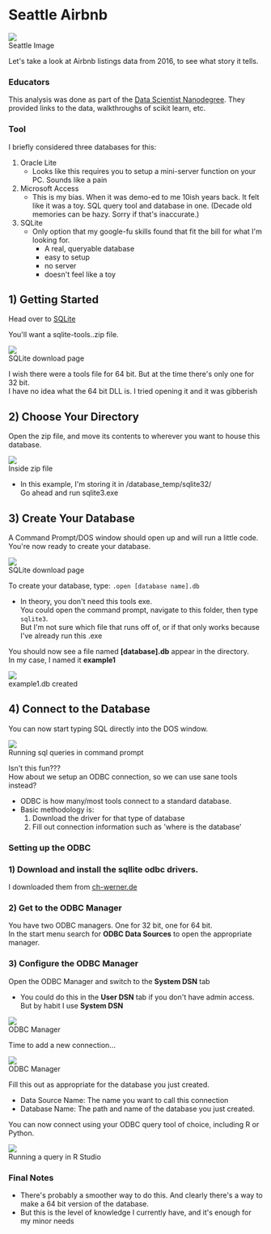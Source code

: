 # Seattle Airbnb  

<div class="images">
  <img src="/assets/images/2025-01-26-Seattle_Airbnb/01_dataset-cover.jpeg">
  <div class="label">
    Seattle Image
  </div>
</div>  

Let's take a look at Airbnb listings data from 2016, to see what story it tells.  

### Educators  

This analysis was done as part of the [Data Scientist Nanodegree](https://www.udacity.com/enrollment/nd025). They provided links to the data, walkthroughs of scikit learn, etc.  

### Tool  
I briefly considered three databases for this:  
1. Oracle Lite
    * Looks like this requires you to setup a mini-server function on your PC. Sounds like a pain  
2. Microsoft Access  
    * This is my bias. When it was demo-ed to me 10ish years back. It felt like it was a toy. SQL query tool and database in one. (Decade old memories can be hazy. Sorry if that's inaccurate.)  
3. SQLite  
    * Only option that my google-fu skills found that fit the bill for what I'm looking for.  
        * A real, queryable database
        * easy to setup  
        * no server  
        * doesn't feel like a toy

## 1) Getting Started  
Head over to [SQLite](https://sqlite.org/download.html)  

You'll want a sqlite-tools..zip file.  

<div class="images">
  <img src="/assets/images/2018-02-15-setting-up-a-serverless-database-on-a-windows-machine/01_download_page.png">
  <div class="label">
    SQLite download page
  </div>
</div>




I wish there were a tools file for 64 bit. But at the time there's only one for 32 bit.  
I have no idea what the 64 bit DLL is. I tried opening it and it was gibberish  

## 2) Choose Your Directory  
Open the zip file, and move its contents to wherever you want to house this database.  
<div class="images">
  <img src="/assets/images/2018-02-15-setting-up-a-serverless-database-on-a-windows-machine/02_inside_zip.png">
  <div class="label">
    Inside zip file
  </div>
</div>  

* In this example, I'm storing it in /database_temp/sqlite32/  
Go ahead and run sqlite3.exe  

## 3) Create Your Database  
A Command Prompt/DOS window should open up and will run a little code.  
You're now ready to create your database.  
<div class="images">
  <img src="/assets/images/2018-02-15-setting-up-a-serverless-database-on-a-windows-machine/03_create_DB.png">
  <div class="label">
    SQLite download page
  </div>
</div>  

To create your database, type: ```.open [database name].db ```  
* In theory, you don't need this tools exe.  
You could open the command prompt, navigate to this folder, then type ```sqlite3```.  
But I'm not sure which file that runs off of, or if that only works because I've already run this .exe  
  
You should now see a file named __[database].db__ appear in the directory.  
In my case, I named it __example1__  
<div class="images">
  <img src="/assets/images/2018-02-15-setting-up-a-serverless-database-on-a-windows-machine/04_database_created.png">
  <div class="label">
    example1.db created
  </div>
</div>     

## 4) Connect to the Database  
You can now start typing SQL directly into the DOS window.  
<div class="images">
  <img src="/assets/images/2018-02-15-setting-up-a-serverless-database-on-a-windows-machine/05_dos_sql.png">
  <div class="label">
    Running sql queries in command prompt
  </div>
</div>     

Isn't this fun???  
How about we setup an ODBC connection, so we can use sane tools instead?  
* ODBC is how many/most tools connect to a standard database.
* Basic methodology is:  
    1. Download the driver for that type of database
    2. Fill out connection information such as 'where is the database'  

### Setting up the ODBC  

### 1) Download and install the sqllite odbc drivers.  
I downloaded them from [ch-werner.de](http://www.ch-werner.de/sqliteodbc/)

### 2) Get to the ODBC Manager  
You have two ODBC managers. One for 32 bit, one for 64 bit.  
In the start menu search for __ODBC Data Sources__ to open the appropriate manager.  

### 3) Configure the ODBC Manager  
Open the ODBC Manager and switch to the __System DSN__ tab  
* You could do this in the __User DSN__ tab if you don't have admin access. But by habit I use __System DSN__  

<div class="images">
  <img src="/assets/images/2018-02-15-setting-up-a-serverless-database-on-a-windows-machine/06_odbc_manager.png">
  <div class="label">
    ODBC Manager
  </div>
</div>       

Time to add a new connection...  
<div class="images">
  <img src="/assets/images/2018-02-15-setting-up-a-serverless-database-on-a-windows-machine/07_ODBC_Window.png">
  <div class="label">
    ODBC Manager
  </div>
</div>  

Fill this out as appropriate for the database you just created.  
* Data Source Name: The name you want to call this connection  
* Database Name: The path and name of the database you just created.  

You can now connect using your ODBC query tool of choice, including R or Python.  
<div class="images">
  <img src="/assets/images/2018-02-15-setting-up-a-serverless-database-on-a-windows-machine/08_r_query.png">
  <div class="label">
    Running a query in R Studio
  </div>
</div>  

### Final Notes  
* There's probably a smoother way to do this. And clearly there's a way to make a 64 bit version of the database.  
* But this is the level of knowledge I currently have, and it's enough for my minor needs


